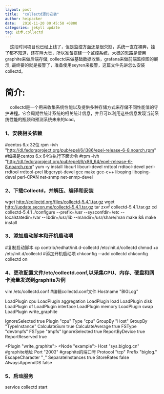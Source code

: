 ```yaml
---
layout: post
title:  "collectd源码安装"
author: heipacker
date:   2016-11-20 00:45:58 +0800
categories: jekyll update
tag: 技术,collectd
---
```

&nbsp;&nbsp;&nbsp;&nbsp;这段时间项目也已经上线了，但是监控方面还是很欠缺，系统一直在裸奔，挂了都不知道，还在睡大觉，所以准备搭建一个监控系统，大概的思路是使用graphite来做后端存储, collectd来做基础数据收集，grafana来做前端监控图的展示, 最终要的就是报警了，准备使用seyren来报警，这篇文件先讲怎么安装collectd。

# 简介:
&nbsp;&nbsp;&nbsp;&nbsp;collectd是一个用来收集系统性能以及提供多种存储方式来存储不同性能值的守护进程。它会周期性统计系统的相关统计信息，并且可以利用这些信息发现当前系统性能的瓶颈和预测系统未来的load。
### 1、安装相关依赖
#centos 6.x 32位
rpm -ivh "http://dl.fedoraproject.org/pub/epel/6/i386/epel-release-6-8.noarch.rpm"
#如果是centos 6.x 64位执行下面命令
#rpm -ivh "http://dl.fedoraproject.org/pub/epel/6/x86_64/epel-release-6-8.noarch.rpm"
yum -y install libcurl libcurl-devel rrdtool rrdtool-devel perl-rrdtool rrdtool-prel libgcrypt-devel gcc make gcc-c++ liboping liboping-devel perl-CPAN net-snmp net-snmp-devel

### 2、下载Collectd，并解压、编译和安装
wget http://collectd.org/files/collectd-5.4.1.tar.gz
wget http://update.secon.me/collectd-5.4.1.tar.gz
tar zxvf collectd-5.4.1.tar.gz
cd collectd-5.4.1
./configure --prefix=/usr --sysconfdir=/etc --localstatedir=/var --libdir=/usr/lib --mandir=/usr/share/man
make && make install

### 3、添加启动脚本和开机启动项
#复制启动脚本
cp contrib/redhat/init.d-collectd /etc/init.d/collectd
chmod +x /etc/init.d/collectd
#添加开机启动项
chkconfig --add collectd
chkconfig collectd on

### 4、更改配置文件/etc/collectd.conf,以采集CPU、内存、硬盘和网卡流量发送到graphite为例
vim /etc/collectd.conf
#编辑collectd.conf文件
Hostname "BIGLog"

LoadPlugin cpu
LoadPlugin aggregation
LoadPlugin load
LoadPlugin disk
LoadPlugin df
LoadPlugin interface
LoadPlugin memory
LoadPlugin swap
LoadPlugin write_graphite

<Plugin interface>
  IgnoreSelected true
</Plugin>

<Plugin aggregation>
    <Aggregation>
        Plugin "cpu"
        Type "cpu"
        GroupBy "Host"
        GroupBy "TypeInstance"
        CalculateSum true
        CalculateAverage true
    </Aggregation>
</Plugin>

<Plugin df>
  FSType "devtmpfs"
  FSType "tmpfs"
  IgnoreSelected true
  ReportByDevice true
  ReportReserved true
</Plugin>

<Plugin "write_graphite">
 <Node "example">
   Host "sys.biglog.cn"  #graphite地址
   Port "2003"  #graphite的端口号
   Protocol "tcp"
   Prefix "biglog."
   EscapeCharacter "_"
   SeparateInstances true
   StoreRates false
   AlwaysAppendDS false
 </Node>
</Plugin>

### 5、启动服务
service collectd start
